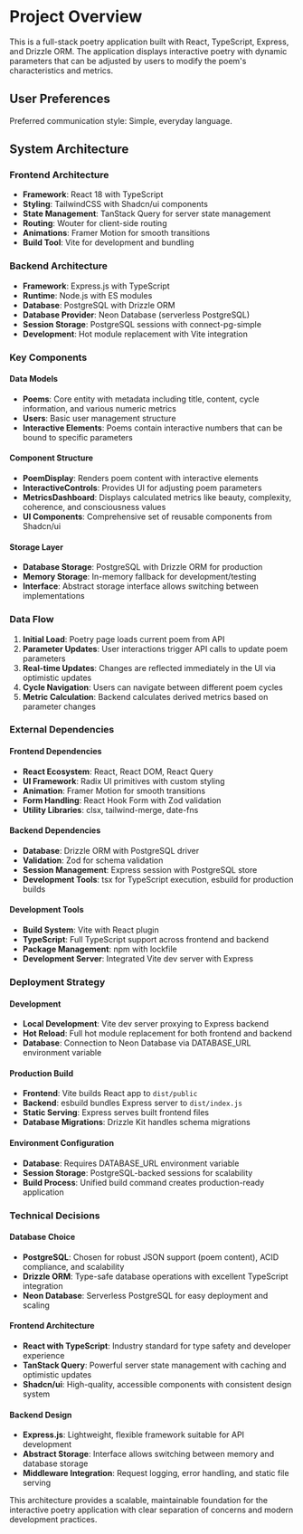 # Project Overview

This is a full-stack poetry application built with React, TypeScript, Express, and Drizzle ORM. The application displays interactive poetry with dynamic parameters that can be adjusted by users to modify the poem's characteristics and metrics.

## User Preferences

Preferred communication style: Simple, everyday language.

## System Architecture

### Frontend Architecture
- **Framework**: React 18 with TypeScript
- **Styling**: TailwindCSS with Shadcn/ui components
- **State Management**: TanStack Query for server state management
- **Routing**: Wouter for client-side routing
- **Animations**: Framer Motion for smooth transitions
- **Build Tool**: Vite for development and bundling

### Backend Architecture
- **Framework**: Express.js with TypeScript
- **Runtime**: Node.js with ES modules
- **Database**: PostgreSQL with Drizzle ORM
- **Database Provider**: Neon Database (serverless PostgreSQL)
- **Session Storage**: PostgreSQL sessions with connect-pg-simple
- **Development**: Hot module replacement with Vite integration

### Key Components

#### Data Models
- **Poems**: Core entity with metadata including title, content, cycle information, and various numeric metrics
- **Users**: Basic user management structure
- **Interactive Elements**: Poems contain interactive numbers that can be bound to specific parameters

#### Component Structure
- **PoemDisplay**: Renders poem content with interactive elements
- **InteractiveControls**: Provides UI for adjusting poem parameters
- **MetricsDashboard**: Displays calculated metrics like beauty, complexity, coherence, and consciousness values
- **UI Components**: Comprehensive set of reusable components from Shadcn/ui

#### Storage Layer
- **Database Storage**: PostgreSQL with Drizzle ORM for production
- **Memory Storage**: In-memory fallback for development/testing
- **Interface**: Abstract storage interface allows switching between implementations

### Data Flow

1. **Initial Load**: Poetry page loads current poem from API
2. **Parameter Updates**: User interactions trigger API calls to update poem parameters
3. **Real-time Updates**: Changes are reflected immediately in the UI via optimistic updates
4. **Cycle Navigation**: Users can navigate between different poem cycles
5. **Metric Calculation**: Backend calculates derived metrics based on parameter changes

### External Dependencies

#### Frontend Dependencies
- **React Ecosystem**: React, React DOM, React Query
- **UI Framework**: Radix UI primitives with custom styling
- **Animation**: Framer Motion for smooth transitions
- **Form Handling**: React Hook Form with Zod validation
- **Utility Libraries**: clsx, tailwind-merge, date-fns

#### Backend Dependencies
- **Database**: Drizzle ORM with PostgreSQL driver
- **Validation**: Zod for schema validation
- **Session Management**: Express session with PostgreSQL store
- **Development Tools**: tsx for TypeScript execution, esbuild for production builds

#### Development Tools
- **Build System**: Vite with React plugin
- **TypeScript**: Full TypeScript support across frontend and backend
- **Package Management**: npm with lockfile
- **Development Server**: Integrated Vite dev server with Express

### Deployment Strategy

#### Development
- **Local Development**: Vite dev server proxying to Express backend
- **Hot Reload**: Full hot module replacement for both frontend and backend
- **Database**: Connection to Neon Database via DATABASE_URL environment variable

#### Production Build
- **Frontend**: Vite builds React app to `dist/public`
- **Backend**: esbuild bundles Express server to `dist/index.js`
- **Static Serving**: Express serves built frontend files
- **Database Migrations**: Drizzle Kit handles schema migrations

#### Environment Configuration
- **Database**: Requires DATABASE_URL environment variable
- **Session Storage**: PostgreSQL-backed sessions for scalability
- **Build Process**: Unified build command creates production-ready application

### Technical Decisions

#### Database Choice
- **PostgreSQL**: Chosen for robust JSON support (poem content), ACID compliance, and scalability
- **Drizzle ORM**: Type-safe database operations with excellent TypeScript integration
- **Neon Database**: Serverless PostgreSQL for easy deployment and scaling

#### Frontend Architecture
- **React with TypeScript**: Industry standard for type safety and developer experience
- **TanStack Query**: Powerful server state management with caching and optimistic updates
- **Shadcn/ui**: High-quality, accessible components with consistent design system

#### Backend Design
- **Express.js**: Lightweight, flexible framework suitable for API development
- **Abstract Storage**: Interface allows switching between memory and database storage
- **Middleware Integration**: Request logging, error handling, and static file serving

This architecture provides a scalable, maintainable foundation for the interactive poetry application with clear separation of concerns and modern development practices.